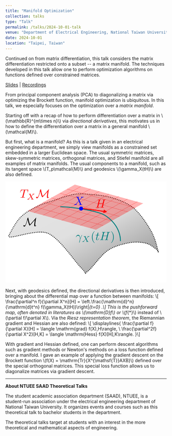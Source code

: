 ```yaml
---
title: "Manifold Optimization"
collection: talks
type: "Talk"
permalink: /talks/2024-10-01-talk
venue: "Department of Electrical Engineering, National Taiwan University"
date: 2024-10-01
location: "Taipei, Taiwan"
---
```


Continued on from matrix differentiation, this talk considers the matrix differentiation restricted onto a subset -- a matrix manifold. The techniques developed in this talk allow one to perform optimization algorithms on functions defined over constrained matrices.

[Slides](https://github.com/WenPerng/EESAAD_slides/blob/8bb7e14a4bd44e8dd70803546ddef0b3ab2adf02/How%20do%20We%20Rotate%202023%20%5Bwritten%5D.pdf) | 
[Recordings](https://www.youtube.com/watch?v=TuS7czodRsg&feature=youtu.be)

From principal component analysis (PCA) to diagonalizing a matrix via optimizing the Brockett function, manifold optimization is ubiquitous. In this talk, we especially focuses on the optimization over a *matrix manifold*.

Starting off with a recap of how to perform differentiation over a matrix in \\(\mathbb{R}^{m\times n}\\) via *directional derivatives*, this motivates us in how to define the differentiation over a matrix in a general manifold \\(\mathcal{M}\\).

But first, what is a manifold? As this is a talk given in an electrical engineering department, we simply view manifolds as a constrained set embedded in a larger Euclidean space. The usual symmetric matrices, skew-symmetric matrices, orthogonal matrices, and Stiefel manifold are all examples of matrix manifolds. The usual components to a manifold, such as its tangent space \\(T_p\mathcal{M}\\) and geodesics \\(\gamma_X(tH)\\) are also defined.

<img src='/images/talk/2024-10-01-manifold.png'>

Next, with geodesics defined, the directional derivatives is then introduced, bringing about the differential map over a function between manifolds:
\\[ \frac{\partial^n f}{\partial X^n}[H] = \left.\frac{\mathrm{d}^n}{\mathrm{d}t^n} f(\gamma_X(tH))\right|_{t=0} .\\]
This is the pushforward map, often denoted in literatures as \\(\mathrm{D}f\\) or \\(f_{*}\\) instead of \\(\partial f/\partial X\\). Via the *Riesz representation theorem*, the Riemannian gradient and Hessian are also defined:
\\[ \displaylines{
    \frac{\partial f}{\partial X}[H] = \langle \mathrm{grad} f(X),H\rangle, \\
    \frac{\partial^2f}{\partial X^2}[H,K] = \langle \mathrm{Hess} f(X)[H],K\rangle.
}\\]

With gradient and Hessian defined, one can perform descent algorithms such as gradient methods or Newton's methods on a loss function defined over a manifold. I gave an example of applying the gradient descent on the Brockett function \\(f(X) = \mathrm{Tr}\{X^{\mathsf{T}}AXB\}\\) defined over the special orthogonal matrices. This special loss function allows us to diagonalize matrices via gradient descent.

---
**About NTUEE SAAD Theoretical Talks**

The student academic association department (SAAD), NTUEE, is a student-run association under the electrical engineering department of National Taiwan University. It organizes events and courses such as this theoretical talk to bachelor students in the department.

The theoretical talks target at students with an interest in the more theoretical and mathematical aspects of engineering.